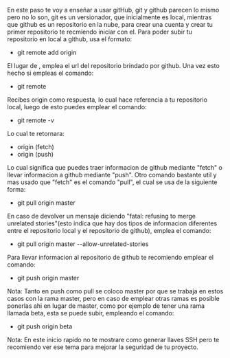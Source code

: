 En este paso te voy a enseñar a usar gitHub, git y github parecen lo mismo pero no lo son, git es un versionador, que inicialmente es local, mientras que github es un repositorio en la nube, para crear una cuenta y crear tu primer repositorio te recmiendo iniciar con el. Para poder subir tu repositorio en local a github, usa el formato:

- git remote add origin <url>

El lugar de <url>, emplea el url del repositorio brindado por github. Una vez esto hecho si empleas el comando:

- git remote

Recibes origin como respuesta, lo cual hace referencia a tu repositorio local, luego de esto puedes emplear el comando:

- git remote -v

Lo cual te retornara:

- origin <url> (fetch)
- origin <url> (push)

Lo cual significa que puedes traer informacion de github mediante "fetch" o llevar informacion a github mediante "push". Otro comando bastante util y mas usado que "fetch" es el comando "pull", el cual se usa de la siguiente forma:

- git pull origin master

En caso de devolver un mensaje diciendo "fatal: refusing to merge unrelated stories"(esto indica que hay dos tipos de informacion diferentes entre el repositorio local y el repositorio de github), emplea el comando:

- git pull origin master --allow-unrelated-stories

Para llevar informacion al repositorio de github te recomiendo emplear el comando:

- git push origin master

Nota: Tanto en push como pull se coloco master por que se trabaja en estos casos con la rama master, pero en caso de emplear otras ramas es posible ponerlas ahi en lugar de master, como por ejemplo de tener una rama llamada beta, esta se puede subir, empleando el comando:

- git push origin beta

Nota: En este inicio rapido no te mostrare como generar llaves SSH pero te recomiendo ver ese tema para mejorar la seguridad de tu proyecto.